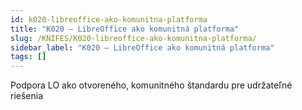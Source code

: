 ```yaml
---
id: k020-libreoffice-ako-komunitna-platforma
title: "K020 – LibreOffice ako komunitná platforma"
slug: /KNIFES/K020-libreoffice-ako-komunitna-platforma/
sidebar_label: "K020 – LibreOffice ako komunitná platforma"
tags: []
---
```


Podpora LO ako otvoreného, komunitného štandardu pre udržateľné riešenia


